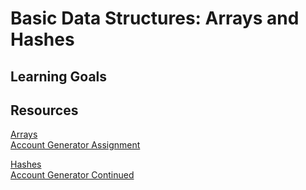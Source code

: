 # Basic Data Structures: Arrays and Hashes

## Learning Goals

## Resources
[Arrays](notes/arrays.md)  
[Account Generator Assignment](assignments/account-generator.md)  

[Hashes](notes/hashes.md)  
[Account Generator Continued](assignments/account-generator-cont.md)  
